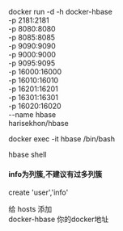 docker run -d -h docker-hbase \
        -p 2181:2181 \
        -p 8080:8080 \
        -p 8085:8085 \
        -p 9090:9090 \
        -p 9000:9000 \
        -p 9095:9095 \
        -p 16000:16000 \
        -p 16010:16010 \
        -p 16201:16201 \
        -p 16301:16301 \
        -p 16020:16020\
        --name hbase \
        harisekhon/hbase

docker exec -it hbase /bin/bash

hbase shell

#### info为列簇,不建议有过多列簇
create 'user','info'

给 hosts 添加   
docker-hbase 你的docker地址

